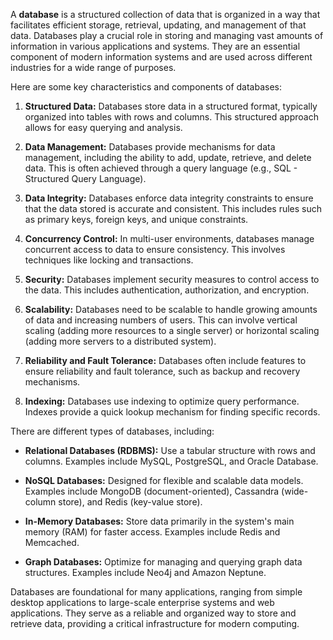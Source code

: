 A **database** is a structured collection of data that is organized in a way that facilitates efficient storage, retrieval, updating, and management of that data. Databases play a crucial role in storing and managing vast amounts of information in various applications and systems. They are an essential component of modern information systems and are used across different industries for a wide range of purposes.

Here are some key characteristics and components of databases:

1. **Structured Data:** Databases store data in a structured format, typically organized into tables with rows and columns. This structured approach allows for easy querying and analysis.

2. **Data Management:** Databases provide mechanisms for data management, including the ability to add, update, retrieve, and delete data. This is often achieved through a query language (e.g., SQL - Structured Query Language).

3. **Data Integrity:** Databases enforce data integrity constraints to ensure that the data stored is accurate and consistent. This includes rules such as primary keys, foreign keys, and unique constraints.

4. **Concurrency Control:** In multi-user environments, databases manage concurrent access to data to ensure consistency. This involves techniques like locking and transactions.

5. **Security:** Databases implement security measures to control access to the data. This includes authentication, authorization, and encryption.

6. **Scalability:** Databases need to be scalable to handle growing amounts of data and increasing numbers of users. This can involve vertical scaling (adding more resources to a single server) or horizontal scaling (adding more servers to a distributed system).

7. **Reliability and Fault Tolerance:** Databases often include features to ensure reliability and fault tolerance, such as backup and recovery mechanisms.

8. **Indexing:** Databases use indexing to optimize query performance. Indexes provide a quick lookup mechanism for finding specific records.

There are different types of databases, including:

- **Relational Databases (RDBMS):** Use a tabular structure with rows and columns. Examples include MySQL, PostgreSQL, and Oracle Database.

- **NoSQL Databases:** Designed for flexible and scalable data models. Examples include MongoDB (document-oriented), Cassandra (wide-column store), and Redis (key-value store).

- **In-Memory Databases:** Store data primarily in the system's main memory (RAM) for faster access. Examples include Redis and Memcached.

- **Graph Databases:** Optimize for managing and querying graph data structures. Examples include Neo4j and Amazon Neptune.

Databases are foundational for many applications, ranging from simple desktop applications to large-scale enterprise systems and web applications. They serve as a reliable and organized way to store and retrieve data, providing a critical infrastructure for modern computing.